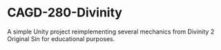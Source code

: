 # CAGD-280-Divinity
A simple Unity project reimplementing several mechanics from Divinity 2 Original Sin for educational purposes.
